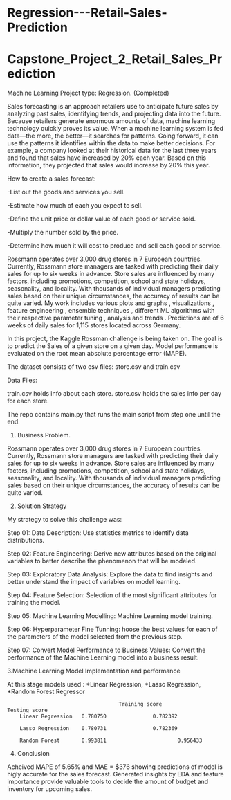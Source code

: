 # Regression---Retail-Sales-Prediction
# Capstone_Project_2_Retail_Sales_Prediction

Machine Learning Project type: Regression. (Completed)


Sales forecasting is an approach retailers use to anticipate future sales by analyzing past sales, identifying trends, and projecting data into the future. Because retailers generate enormous amounts of data, machine learning technology quickly proves its value. When a machine learning system is fed data—the more, the better—it searches for patterns. Going forward, it can use the patterns it identifies within the data to make better decisions. For example, a company looked at their historical data for the last three years and found that sales have increased by 20% each year. Based on this information, they projected that sales would increase by 20% this year.



How to create a sales forecast:

-List out the goods and services you sell.

-Estimate how much of each you expect to sell.

-Define the unit price or dollar value of each good or service sold.

-Multiply the number sold by the price.

-Determine how much it will cost to produce and sell each good or service.



Rossmann operates over 3,000 drug stores in 7 European countries. Currently, Rossmann store managers are tasked with predicting their daily sales for up to six weeks in advance. Store sales are influenced by many factors, including promotions, competition, school and state holidays, seasonality, and locality. With thousands of individual managers predicting sales based on their unique circumstances, the accuracy of results can be quite varied. My work includes various plots and graphs , visualizations , feature engineering , ensemble techniques , different ML algorithms with their respective parameter tuning , analysis and trends . Predictions are of 6 weeks of daily sales for 1,115 stores located across Germany.

In this project, the Kaggle Rossman challenge is being taken on. The goal is to predict the Sales of a given store on a given day. Model performance is evaluated on the root mean absolute percentage error (MAPE).

The dataset consists of two csv files: store.csv and train.csv

Data Files:

train.csv holds info about each store. store.csv holds the sales info per day for each store.

The repo contains main.py that runs the main script from step one until the end.

1. Business Problem.

Rossmann operates over 3,000 drug stores in 7 European countries. Currently, Rossmann store managers are tasked with predicting their daily sales for up to six weeks in advance. Store sales are influenced by many factors, including promotions, competition, school and state holidays, seasonality, and locality. With thousands of individual managers predicting sales based on their unique circumstances, the accuracy of results can be quite varied.

2. Solution Strategy

My strategy to solve this challenge was:

Step 01: Data Description: Use statistics metrics to identify data distributions.

Step 02: Feature Engineering: Derive new attributes based on the original variables to better describe the phenomenon that will be modeled.

Step 03: Exploratory Data Analysis: Explore the data to find insights and better understand the impact of variables on model learning.

Step 04: Feature Selection: Selection of the most significant attributes for training the model.

Step 05: Machine Learning Modelling: Machine Learning model training.

Step 06: Hyperparameter Fine Tunning: hoose the best values for each of the parameters of the model selected from the previous step.

Step 07: Convert Model Performance to Business Values: Convert the performance of the Machine Learning model into a business result.

3.Machine Learning Model Implementation and performance

At this stage models used : *Linear Regression, *Lasso Regression, *Random Forest Regressor

                                        Training score                Testing score 
		Linear Regression	0.780750		       0.782392
		
		Lasso Regression	0.780731		       0.782369
		
		Random Forest    	0.993811             	       0.956433
4. Conclusion

Acheived MAPE of 5.65% and MAE = $376 showing predictions of model is higly accurate for the sales forecast. Generated insights by EDA and feature importance provide valuable tools to decide the amount of budget and inventory for upcoming sales.
